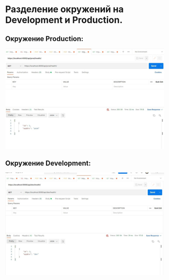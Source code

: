 # Разделение окружений на Development и Production. 
## Окружение Production:
![prod](/screens/2.jpg)
## Окружение Development:
![dev](/screens/1.jpg)

